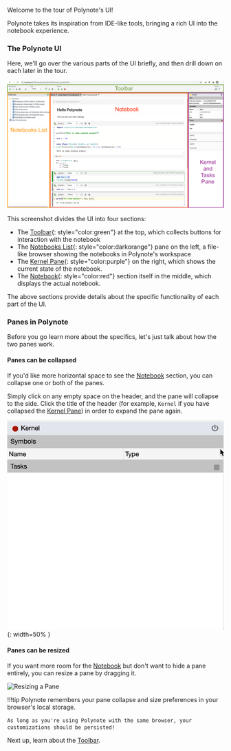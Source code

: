 Welcome to the tour of Polynote's UI! 

Polynote takes its inspiration from IDE-like tools, bringing a rich UI into the notebook experience. 

### The Polynote UI

Here, we'll go over the various parts of the UI briefly, and then drill down on each later in the tour. 

![The Polynote UI with sections labelled](images/polynote-ui-labelled.png)

This screenshot divides the UI into four sections: 

- The [Toolbar](toolbar.md){: style="color:green"} at the top, which collects buttons for interaction with the notebook
- The [Notebooks List](notebooks-list.md){: style="color:darkorange"} pane on the left, a file-like browser showing the 
  notebooks in Polynote's workspace
- The [Kernel Pane](kernel-pane.md){: style="color:purple"} on the right, which shows the current state of the notebook. 
- The [Notebook](notebook.md){: style="color:red"} section itself in the middle, which displays the actual notebook. 

The above sections provide details about the specific functionality of each part of the UI. 

### Panes in Polynote

Before you go learn more about the specifics, let's just talk about how the two panes work.

#### Panes can be collapsed

If you'd like more horizontal space to see the [Notebook](notebook.md) section, you can collapse one or both of the
panes. 

Simply click on any empty space on the header, and the pane will collapse to the side. Click the title of the header
(for example, `Kernel` if you have collapsed the [Kernel Pane](kernel-pane.md)) in order to expand the pane again. 

![Collapsing and Expanding a Pane](images/collapse-pane.gif){: width=50% }

#### Panes can be resized

If you want more room for the [Notebook](notebook.md) but don't want to hide a pane entirely, you can resize a pane by
dragging it.

![Resizing a Pane](images/resize-pane.gif)

!!!tip
    Polynote remembers your pane collapse and size preferences in your browser's local storage. 

    As long as you're using Polynote with the same browser, your customizations should be persisted!

Next up, learn about the [Toolbar](toolbar.md).